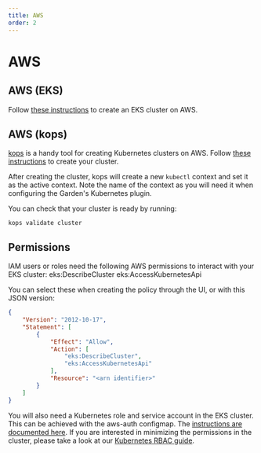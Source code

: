 ```yaml
---
title: AWS
order: 2
---
```


# AWS

## AWS (EKS)

Follow [these instructions](https://docs.aws.amazon.com/eks/latest/userguide/create-cluster.html) to create an EKS cluster on AWS.

## AWS (kops)

[kops](https://github.com/kubernetes/kops) is a handy tool for creating Kubernetes clusters on AWS. Follow [these instructions](https://github.com/kubernetes/kops/blob/master/docs/getting_started/aws.md) to create your cluster.

After creating the cluster, kops will create a new `kubectl` context and set it as the active context. Note the name of the context as you will need it when configuring the Garden's Kubernetes plugin.

You can check that your cluster is ready by running:

```
kops validate cluster
```

## Permissions

IAM users or roles need the following AWS permissions to interact with your EKS cluster:
eks:DescribeCluster
eks:AccessKubernetesApi

You can select these when creating the policy through the UI, or with this JSON version:
```json
{
    "Version": "2012-10-17",
    "Statement": [
        {
            "Effect": "Allow",
            "Action": [
                "eks:DescribeCluster",
                "eks:AccessKubernetesApi"
            ],
            "Resource": "<arn identifier>"
        }
    ]
}
```

You will also need a Kubernetes role and service account in the EKS cluster. This can be achieved with the aws-auth configmap. The [instructions are documented here](https://docs.aws.amazon.com/eks/latest/userguide/add-user-role.html). If you are interested in minimizing the permissions in the cluster, please take a look at our [Kubernetes RBAC guide](../../advanced/rbac-config.md).
